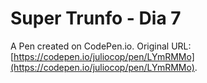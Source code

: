 # Super Trunfo - Dia 7

A Pen created on CodePen.io. Original URL: [https://codepen.io/juliocop/pen/LYmRMMo](https://codepen.io/juliocop/pen/LYmRMMo).


